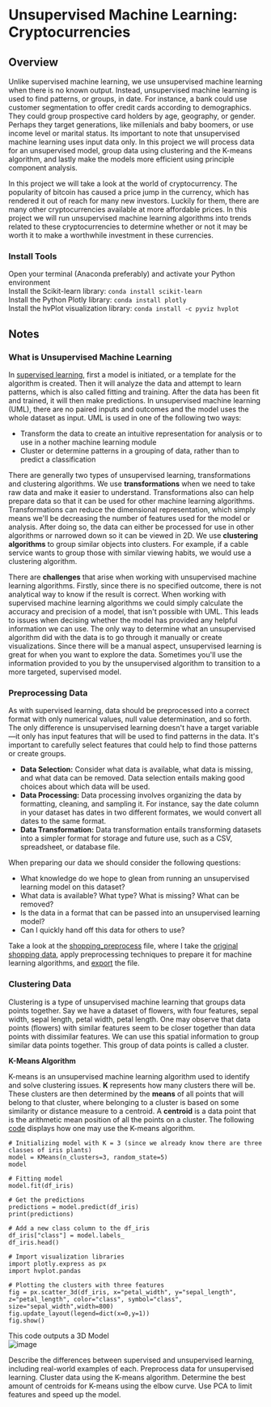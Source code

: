 # Unsupervised Machine Learning: Cryptocurrencies

## Overview
Unlike supervised machine learning, we use unsupervised machine learning when there is no known output. Instead, unsupervised machine learning is used to find patterns, or groups, in date. For instance, a bank could use customer segmentation to offer credit cards according to demographics. They could group prospective card holders by age, geography, or gender. Perhaps they target generations, like millenials and baby boomers, or use income level or marital status. Its important to note that unsupervised machine learning uses input data only. In this project we will process data for an unsupervised model, group data using clustering and the K-means algorithm, and lastly make the models more efficient using principle component analysis.

In this project we will take a look at the world of cryptocurrency. The popularity of bitcoin has caused a price jump in the currency, which has rendered it out of reach for many new investors. Luckily for them, there are many other cryptocurrencies available at more affordable prices. In this project we will run unsupervised machine learning algorithms into trends related to these cryptocurrencies to determine whether or not it may be worth it to make a worthwhile investment in these currencies. 

### Install Tools

Open your terminal (Anaconda preferably) and activate your Python environment  
Install the Scikit-learn library: ```conda install scikit-learn```  
Install the Python Plotly library: ```conda install plotly```  
Install the hvPlot visualization library: ```conda install -c pyviz hvplot```

## Notes

### What is Unsupervised Machine Learning

In [supervised learning](https://github.com/sfnxboy/Supervised_ML_Credit_Risk), first a model is initiated, or a template for the algorithm is created. Then it will analyze the data and attempt to learn patterns, which is also called fitting and training. After the data has been fit and trained, it will then make predictions. In unsupervised machine learning (UML), there are no paired inputs and outcomes and the model uses the whole dataset as input. UML is used in one of the following two ways:  
- Transform the data to create an intuitive representation for analysis or to use in a nother machine learning module
- Cluster or determine patterns in a grouping of data, rather than to predict a classification

There are generally two types of unsupervised learning, transformations and clustering algorithms. We use **transformations** when we need to take raw data and make it easier to understand. Transformations also can help prepare data so that it can be used for other machine learning algorithms. Transformations can reduce the dimensional representation, which simply means we'll be decreasing the number of features used for the model or analysis. After doing so, the data can either be processed for use in other algorithms or narrowed down so it can be viewed in 2D. We use **clustering algorithms** to group similar objects into clusters. For example, if a cable service wants to group those with similar viewing habits, we would use a clustering algorithm.

There are **challenges** that arise when working with unsupervised machine learning algorithms. Firstly, since there is no specified outcome, there is not analytical way to know if the result is correct. When working with supervised machine learning algorithms we could simply calculate the accuracy and precision of a model, that isn't possible with UML. This leads to issues when decising whether the model has provided any helpful information we can use. The only way to determine what an unsupervised algorithm did with the data is to go through it manually or create visualizations. Since there will be a manual aspect, unsupervised learning is great for when you want to explore the data. Sometimes you'll use the information provided to you by the unsupervised algorithm to transition to a more targeted, supervised model.

### Preprocessing Data

As with supervised learning, data should be preprocessed into a correct format with only numerical values, null value determination, and so forth. The only difference is unsupervised learning doesn't have a target variable—it only has input features that will be used to find patterns in the data. It's important to carefully select features that could help to find those patterns or create groups.

- **Data Selection:** Consider what data is available, what data is missing, and what data can be removed. Data selection entails making good choices about which data will be used.
- **Data Processing:** Data processing involves organizing the data by formatting, cleaning, and sampling it. For instance, say the date column in your dataset has dates in two different formates, we would convert all dates to the same format. 
- **Data Transformation:** Data transformation entails transforming datasets into a simpler format for storage and future use, such as a CSV, spreadsheet, or database file. 

When preparing our data we should consider the following questions:  
- What knowledge do we hope to glean from running an unsupervised learning model on this dataset?
- What data is available? What type? What is missing? What can be removed?
- Is the data in a format that can be passed into an unsupervised learning model?
- Can I quickly hand off this data for others to use?

Take a look at the [shopping_preprocess](https://github.com/sfnxboy/Unsupervised_ML_Cryptocurrencies/blob/main/Demo/shopping_preprocess.ipynb) file, where I take the [original shopping data](https://github.com/sfnxboy/Unsupervised_ML_Cryptocurrencies/blob/main/Resources/shopping_data.csv), apply preprocessing techniques to prepare it for machine learning algorithms, and [export](https://github.com/sfnxboy/Unsupervised_ML_Cryptocurrencies/blob/main/Resources/shopping_data_cleaned.csv) the file.

### Clustering Data

Clustering is a type of unsupervised machine learning that groups data points together. Say we have a dataset of flowers, with four features, sepal width, sepal length, petal width, petal length. One may observe that data points (flowers) with similar features seem to be closer together than data points with dissimilar features. We can use this spatial information to group similar data points together. This group of data points is called a cluster.

**K-Means Algorithm**

K-means is an unsupervised machine learning algorithm used to identify and solve clustering issues. **K** represents how many clusters there will be. These clusters are then determined by the **means** of all points that will belong to that cluster, where belonging to a cluster is based on some similarity or distance measure to a centroid. A **centroid** is a data point that is the arithmetic mean position of all the points on a cluster. The following [code](https://github.com/sfnxboy/Unsupervised_ML_Cryptocurrencies/blob/main/Demo/Clustering_iris.ipynb) displays how one may use the K-means algorithm.  
```
# Initializing model with K = 3 (since we already know there are three classes of iris plants)
model = KMeans(n_clusters=3, random_state=5)
model

# Fitting model
model.fit(df_iris)

# Get the predictions
predictions = model.predict(df_iris)
print(predictions)

# Add a new class column to the df_iris
df_iris["class"] = model.labels_
df_iris.head()

# Import visualization libraries
import plotly.express as px
import hvplot.pandas

# Plotting the clusters with three features
fig = px.scatter_3d(df_iris, x="petal_width", y="sepal_length", z="petal_length", color="class", symbol="class", size="sepal_width",width=800)
fig.update_layout(legend=dict(x=0,y=1))
fig.show()
```  
This code outputs a 3D Model  
![image](https://user-images.githubusercontent.com/68082808/99406732-3d291f80-28bc-11eb-85ee-a74048e3746e.png)

Describe the differences between supervised and unsupervised learning, including real-world examples of each.
Preprocess data for unsupervised learning.
Cluster data using the K-means algorithm.
Determine the best amount of centroids for K-means using the elbow curve.
Use PCA to limit features and speed up the model.
